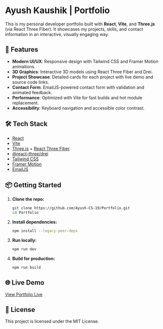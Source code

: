 # Ayush Kaushik | Portfolio

This is my personal developer portfolio built with **React**, **Vite**, and **Three.js** (via React Three Fiber). It showcases my projects, skills, and contact information in an interactive, visually engaging way.

## 🚀 Features

- **Modern UI/UX**: Responsive design with Tailwind CSS and Framer Motion animations.
- **3D Graphics**: Interactive 3D models using React Three Fiber and Drei.
- **Project Showcase**: Detailed cards for each project with live demo and source code links.
- **Contact Form**: EmailJS-powered contact form with validation and animated feedback.
- **Performance**: Optimized with Vite for fast builds and hot module replacement.
- **Accessibility**: Keyboard navigation and accessible color contrast.

## 🛠️ Tech Stack

- [React](https://react.dev/)
- [Vite](https://vitejs.dev/)
- [Three.js](https://threejs.org/) + [React Three Fiber](https://docs.pmnd.rs/react-three-fiber/)
- [@react-three/drei](https://github.com/pmndrs/drei)
- [Tailwind CSS](https://tailwindcss.com/)
- [Framer Motion](https://www.framer.com/motion/)
- [EmailJS](https://www.emailjs.com/)

## 📦 Getting Started

1. **Clone the repo:**
   ```sh
   git clone https://github.com/Ayush-CS-19/Portfolio.git
   cd Portfolio
   ```

2. **Install dependencies:**
   ```sh
   npm install --legacy-peer-deps
   ```

3. **Run locally:**
   ```sh
   npm run dev
   ```

4. **Build for production:**
   ```sh
   npm run build
   ```

## 🌐 Live Demo

[View Portfolio Live](https://portfolio-pied-eight-34.vercel.app/)

## 📄 License

This project is licensed under the MIT License.
